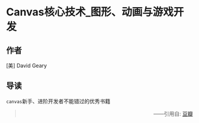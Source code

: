 # Canvas核心技术_图形、动画与游戏开发

## 作者

[美] David Geary

## 导读

`canvas`新手、进阶开发者不能错过的优秀书籍

> <p style="text-align: right;">——引用自: <a href="https://book.douban.com">豆瓣</a></p>